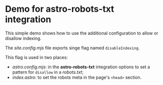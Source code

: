 # Demo for astro-robots-txt integration

This simple demo shows how to use the additional configuration to allow or disallow indexing.

The _site.config.mjs_ file exports singe flag named `disableIndexing`.

This flag is used in two places:

- _astro.config.mjs_:  in the **astro-robots-txt** integration options to set a pattern for `disallow` in a _robots.txt_;
- _index.astro_:  to set the robots meta in the page's `<head>` section.
